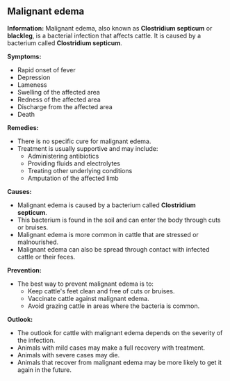 ## Malignant edema

**Information:** Malignant edema, also known as **Clostridium septicum** or **blackleg**, is a bacterial infection that affects cattle. It is caused by a bacterium called **Clostridium septicum**.

**Symptoms:**

* Rapid onset of fever
* Depression
* Lameness
* Swelling of the affected area
* Redness of the affected area
* Discharge from the affected area
* Death

**Remedies:**

* There is no specific cure for malignant edema.
* Treatment is usually supportive and may include:
    * Administering antibiotics
    * Providing fluids and electrolytes
    * Treating other underlying conditions
    * Amputation of the affected limb

**Causes:**

* Malignant edema is caused by a bacterium called **Clostridium septicum**.
* This bacterium is found in the soil and can enter the body through cuts or bruises.
* Malignant edema is more common in cattle that are stressed or malnourished.
* Malignant edema can also be spread through contact with infected cattle or their feces.

**Prevention:**

* The best way to prevent malignant edema is to:
    * Keep cattle's feet clean and free of cuts or bruises.
    * Vaccinate cattle against malignant edema.
    * Avoid grazing cattle in areas where the bacteria is common.

**Outlook:**

* The outlook for cattle with malignant edema depends on the severity of the infection.
* Animals with mild cases may make a full recovery with treatment.
* Animals with severe cases may die.
* Animals that recover from malignant edema may be more likely to get it again in the future.
